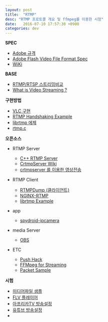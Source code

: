 ```yaml
---
layout: post
title:  "RTMP"
desc: "RTMP 프로토콜 개요 및 ffmpeg를 이용한 시험"
date:   2016-07-10 17:57:30 +0900
categories: dev
---
```


[jekyll-docs]: http://jekyllrb.com/docs/home
[jekyll-gh]:   https://github.com/jekyll/jekyll
[jekyll-talk]: https://talk.jekyllrb.com/

**SPEC**

* [Adobe 규격](https://www.adobe.com/content/dam/Adobe/en/devnet/rtmp/pdf/rtmp_specification_1.0.pdf)
* [Adobe Flash Video File Format Spec](http://download.macromedia.com/f4v/video_file_format_spec_v10_1.pdf)
* [WiKi](https://en.wikipedia.org/wiki/Real_Time_Messaging_Protocol)

**BASE**

* [RTMP/RTSP 스트리밍비교](http://bit.ly/29pkU8L)
* [What is Video Streaming ?](https://www.jwplayer.com/blog/what-is-video-streaming/)

**구현방법**

* [VLC 구현](https://wiki.videolan.org/Real_Time_Messaging_Protocol/)
* [RTMP Handshaking Example](http://bit.ly/29Ai0fQ)
* [librtmp 에제](http://stackoverflow.com/questions/24749032/librtmp-example-c-programming)
* [rtmp.c](http://coderepos.org/share/browser/lang/c/librtmp/rtmp.c?rev=28345)

**오픈소스**

* RTMP Server
  * [C++ RTMP Server](https://github.com/mdavid/crtmpserver)
  * [CrtmpServer Wiki](http://wiki.alessandro.delgallo.net/wiki/index.php/Crtmpserver)
  * [crtmpserver 를 이용한 영상전송](http://www.rasplay.org/?p=5705 )
 
* RTMP Client
  * [RTMPDump (클라이언트)](http://rtmpdump.mplayerhq.hu/)
  * [NGINX-RTMP](https://obsproject.com/forum/resources/how-to-set-up-your-own-private-rtmp-server-using-nginx.50/)
  * [librtmp Example](http://stackoverflow.com/questions/24749032/librtmp-example-c-programming)

* app
  * [spydroid-ipcamera](https://code.google.com/archive/p/spydroid-ipcamera/) 

* media Server
  * [OBS](https://obsproject.com/index)

* ETC
  * [Push Hack](http://www.contextis.com/resources/blog/push-hack-reverse-engineering-ip-camera/)
  * [FFMpeg for Streaming](https://sonnati.wordpress.com/2011/08/30/ffmpeg-%E2%80%93-the-swiss-army-knife-of-internet-streaming-%E2%80%93-part-iv/)
  * [Packet Sample](http://thompsonng.blogspot.kr/2010/10/rtmp-part-8-packets-examples.html)

**시험**

* [미디어파일 샘플](http://www.mediacollege.com/adobe/flash/video/tutorial/example-flv.html)
* [FLV 플레이어](https://www.jwplayer.com/about-jwplayer/)
* [아프리카TV 방송설정](http://m.blog.naver.com/n6825/220495100670)
* [유튜브 방송설정](https://support.google.com/youtube/answer/2853702?hl=en&ref_topic=6136989)
*


